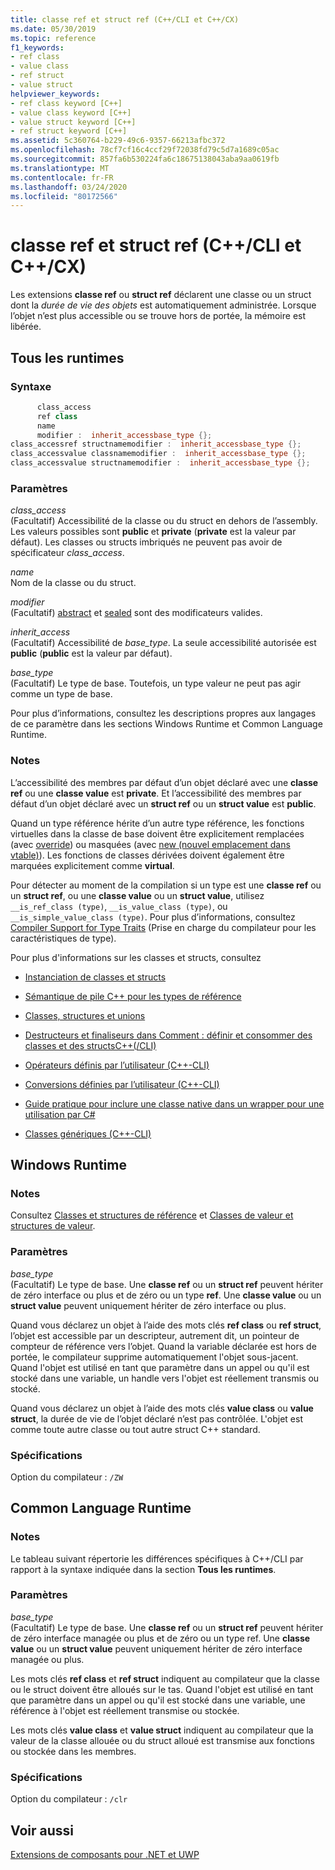 ```yaml
---
title: classe ref et struct ref (C++/CLI et C++/CX)
ms.date: 05/30/2019
ms.topic: reference
f1_keywords:
- ref class
- value class
- ref struct
- value struct
helpviewer_keywords:
- ref class keyword [C++]
- value class keyword [C++]
- value struct keyword [C++]
- ref struct keyword [C++]
ms.assetid: 5c360764-b229-49c6-9357-66213afbc372
ms.openlocfilehash: 78cf7cf16c4ccf29f72038fd79c5d7a1689c05ac
ms.sourcegitcommit: 857fa6b530224fa6c18675138043aba9aa0619fb
ms.translationtype: MT
ms.contentlocale: fr-FR
ms.lasthandoff: 03/24/2020
ms.locfileid: "80172566"
---
```

# <a name="ref-class-and-ref-struct--ccli-and-ccx"></a>classe ref et struct ref (C++/CLI et C++/CX)

Les extensions **classe ref** ou **struct ref** déclarent une classe ou un struct dont la *durée de vie des objets* est automatiquement administrée. Lorsque l’objet n’est plus accessible ou se trouve hors de portée, la mémoire est libérée.

## <a name="all-runtimes"></a>Tous les runtimes

### <a name="syntax"></a>Syntaxe

```cpp
      class_access
      ref class
      name
      modifier :  inherit_accessbase_type {};
class_accessref structnamemodifier :  inherit_accessbase_type {};
class_accessvalue classnamemodifier :  inherit_accessbase_type {};
class_accessvalue structnamemodifier :  inherit_accessbase_type {};
```

### <a name="parameters"></a>Paramètres

*class_access*<br/>
(Facultatif) Accessibilité de la classe ou du struct en dehors de l’assembly. Les valeurs possibles sont **public** et **private** (**private** est la valeur par défaut). Les classes ou structs imbriqués ne peuvent pas avoir de spécificateur *class_access*.

*name*<br/>
Nom de la classe ou du struct.

*modifier*<br/>
(Facultatif) [abstract](abstract-cpp-component-extensions.md) et [sealed](sealed-cpp-component-extensions.md) sont des modificateurs valides.

*inherit_access*<br/>
(Facultatif) Accessibilité de *base_type*. La seule accessibilité autorisée est **public** (**public** est la valeur par défaut).

*base_type*<br/>
(Facultatif) Le type de base. Toutefois, un type valeur ne peut pas agir comme un type de base.

Pour plus d’informations, consultez les descriptions propres aux langages de ce paramètre dans les sections Windows Runtime et Common Language Runtime.

### <a name="remarks"></a>Notes

L’accessibilité des membres par défaut d’un objet déclaré avec une **classe ref** ou une **classe value** est **private**. Et l’accessibilité des membres par défaut d’un objet déclaré avec un **struct ref** ou un **struct value** est **public**.

Quand un type référence hérite d’un autre type référence, les fonctions virtuelles dans la classe de base doivent être explicitement remplacées (avec [override](override-cpp-component-extensions.md)) ou masquées (avec [new (nouvel emplacement dans vtable)](new-new-slot-in-vtable-cpp-component-extensions.md)). Les fonctions de classes dérivées doivent également être marquées explicitement comme **virtual**.

Pour détecter au moment de la compilation si un type est une **classe ref** ou un **struct ref**, ou une **classe value** ou un **struct value**, utilisez `__is_ref_class (type)`, `__is_value_class (type)`, ou `__is_simple_value_class (type)`. Pour plus d’informations, consultez [Compiler Support for Type Traits](compiler-support-for-type-traits-cpp-component-extensions.md) (Prise en charge du compilateur pour les caractéristiques de type).

Pour plus d'informations sur les classes et structs, consultez

- [Instanciation de classes et structs](../dotnet/how-to-define-and-consume-classes-and-structs-cpp-cli.md)

- [Sémantique de pile C++ pour les types de référence](../dotnet/cpp-stack-semantics-for-reference-types.md)

- [Classes, structures et unions](../cpp/classes-and-structs-cpp.md)

- [Destructeurs et finaliseurs dans Comment : définir et consommer des classes et des structsC++(/CLI)](../dotnet/how-to-define-and-consume-classes-and-structs-cpp-cli.md#BKMK_Destructors_and_finalizers)

- [Opérateurs définis par l’utilisateur (C++-CLI)](../dotnet/user-defined-operators-cpp-cli.md)

- [Conversions définies par l’utilisateur (C++-CLI)](../dotnet/user-defined-conversions-cpp-cli.md)

- [Guide pratique pour inclure une classe native dans un wrapper pour une utilisation par C#](../dotnet/how-to-wrap-native-class-for-use-by-csharp.md)

- [Classes génériques (C++-CLI)](generic-classes-cpp-cli.md)

## <a name="windows-runtime"></a>Windows Runtime

### <a name="remarks"></a>Notes

Consultez [Classes et structures de référence](../cppcx/ref-classes-and-structs-c-cx.md) et [Classes de valeur et structures de valeur](../cppcx/value-classes-and-structs-c-cx.md).

### <a name="parameters"></a>Paramètres

*base_type*<br/>
(Facultatif) Le type de base. Une **classe ref** ou un **struct ref** peuvent hériter de zéro interface ou plus et de zéro ou un type **ref**. Une **classe value** ou un **struct value** peuvent uniquement hériter de zéro interface ou plus.

Quand vous déclarez un objet à l’aide des mots clés **ref class** ou **ref struct**, l’objet est accessible par un descripteur, autrement dit, un pointeur de compteur de référence vers l’objet. Quand la variable déclarée est hors de portée, le compilateur supprime automatiquement l'objet sous-jacent. Quand l'objet est utilisé en tant que paramètre dans un appel ou qu'il est stocké dans une variable, un handle vers l'objet est réellement transmis ou stocké.

Quand vous déclarez un objet à l’aide des mots clés **value class** ou **value struct**, la durée de vie de l’objet déclaré n’est pas contrôlée. L'objet est comme toute autre classe ou tout autre struct C++ standard.

### <a name="requirements"></a>Spécifications

Option du compilateur : `/ZW`

## <a name="common-language-runtime"></a>Common Language Runtime

### <a name="remarks"></a>Notes

Le tableau suivant répertorie les différences spécifiques à C++/CLI par rapport à la syntaxe indiquée dans la section **Tous les runtimes**.

### <a name="parameters"></a>Paramètres

*base_type*<br/>
(Facultatif) Le type de base. Une **classe ref** ou un **struct ref** peuvent hériter de zéro interface managée ou plus et de zéro ou un type ref. Une **classe value** ou un **struct value** peuvent uniquement hériter de zéro interface managée ou plus.

Les mots clés **ref class** et **ref struct** indiquent au compilateur que la classe ou le struct doivent être alloués sur le tas. Quand l'objet est utilisé en tant que paramètre dans un appel ou qu'il est stocké dans une variable, une référence à l'objet est réellement transmise ou stockée.

Les mots clés **value class** et **value struct** indiquent au compilateur que la valeur de la classe allouée ou du struct alloué est transmise aux fonctions ou stockée dans les membres.

### <a name="requirements"></a>Spécifications

Option du compilateur : `/clr`

## <a name="see-also"></a>Voir aussi

[Extensions de composants pour .NET et UWP](component-extensions-for-runtime-platforms.md)
